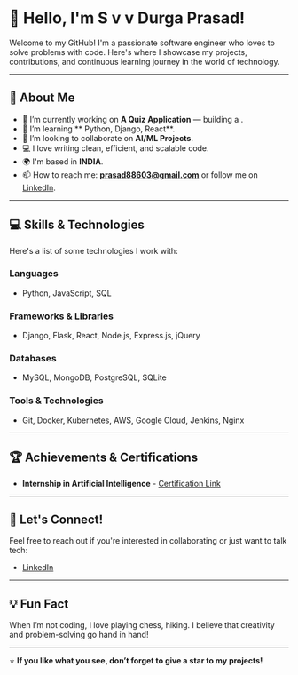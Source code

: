 # 👋 Hello, I'm S v v Durga Prasad!

Welcome to my GitHub! I'm a passionate software engineer who loves to solve problems with code. Here's where I showcase my projects, contributions, and continuous learning journey in the world of technology.

---

## 🚀 About Me

- 🔭 I’m currently working on **A Quiz Application** — building a .
- 🌱 I’m learning ** Python, Django, React**.
- 👯 I’m looking to collaborate on **AI/ML Projects**.
- 💻 I love writing clean, efficient, and scalable code.
- 🌍 I'm based in **INDIA**.
- 📫 How to reach me: **prasad88603@gmail.com** or follow me on [LinkedIn](www.linkedin.com/in/s-v-v-durga-prasad).

---

## 💻 Skills & Technologies

Here's a list of some technologies I work with:

### Languages
- Python, JavaScript, SQL

### Frameworks & Libraries
- Django, Flask, React, Node.js, Express.js, jQuery

### Databases
- MySQL, MongoDB, PostgreSQL, SQLite

### Tools & Technologies
- Git, Docker, Kubernetes, AWS, Google Cloud, Jenkins, Nginx


---


## 🏆 Achievements & Certifications

- **Internship in Artificial Intelligence** - [Certification Link](https://drive.google.com/file/d/1URi71jNxJ6YDDJA6PFtUwXy35tzmMCdG/view?usp=sharing)


---

## 🤝 Let's Connect!

Feel free to reach out if you're interested in collaborating or just want to talk tech:

- [LinkedIn](www.linkedin.com/in/s-v-v-durga-prasad)


---

## 💡 Fun Fact

When I’m not coding, I love  playing chess, hiking. I believe that creativity and problem-solving go hand in hand!

---

⭐️ **If you like what you see, don’t forget to give a star to my projects!**
